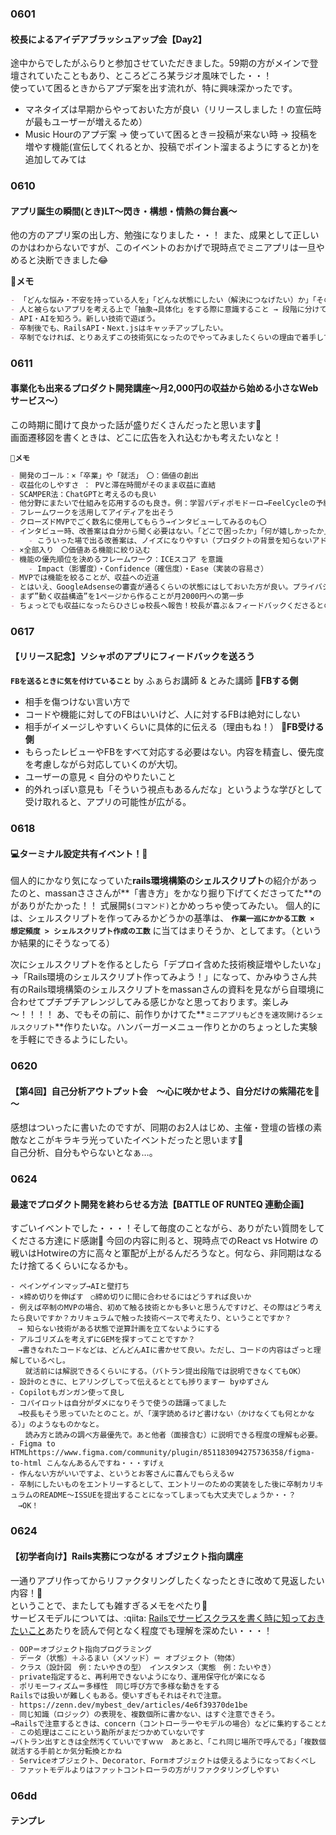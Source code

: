 ### 0601
#### 校長によるアイデアブラッシュアップ会【Day2】
途中からでしたがふらりと参加させていただきました。59期の方がメインで登壇されていたこともあり、ところどころ某ラジオ風味でした・・！  
使っていて困るときからアプデ案を出す流れが、特に興味深かったです。  

- マネタイズは早期からやっておいた方が良い（リリースしました！の宣伝時が最もユーザーが増えるため）  
- Music Hourのアプデ案 → 使っていて困るとき＝投稿が来ない時 → 投稿を増やす機能(宣伝してくれるとか、投稿でポイント溜まるようにするとか)を追加してみては  

### 0610
#### アプリ誕生の瞬間(とき)LT〜閃き・構想・情熱の舞台裏〜
他の方のアプリ案の出し方、勉強になりました・・！
また、成果として正しいのかはわからないですが、このイベントのおかげで現時点でミニアプリは一旦やめると決断できました😂

**📝メモ**
```md
- 「どんな悩み・不安を持っている人を」「どんな状態にしたい（解決につなげたい）か」「そのためにアプリでできることは何か」
- 人と被らないアプリを考える上で「抽象→具体化」をする際に意識すること → 段階に分けて考える（日常でよく使う機能を挙げる→逆に使うとしたら？を挙げる）
- API・AIを知ろう。新しい技術で遊ぼう。
- 卒制後でも、RailsAPI・Next.jsはキャッチアップしたい。
- 卒制でなければ、とりあえずこの技術気になったのでやってみましたくらいの理由で着手してOK！
```
### 0611
#### 事業化も出来るプロダクト開発講座〜月2,000円の収益から始める小さなWebサービス〜）
この時期に聞けて良かった話が盛りだくさんだったと思います🙏  
画面遷移図を書くときは、どこに広告を入れ込むかも考えたいなと！  

**`📝メモ`**
```md
- 開発のゴール：×「卒業」や「就活」　〇：価値の創出
- 収益化のしやすさ ： PVと滞在時間がそのまま収益に直結
- SCAMPER法：ChatGPTと考えるのも良い
- 他分野にまたいで仕組みを応用するのも良き。例：学習バディポモドーロ→FeelCycleの予約の仕組みを応用している
- フレームワークを活用してアイディアを出そう
- クローズドMVPでごく数名に使用してもらう→インタビューしてみるのも〇
- インタビュー時、改善案は自分から聞く必要はない。「どこで困ったか」「何が嬉しかったか」という聞き方で深掘り。
    - こういった場で出る改善案は、ノイズになりやすい（プロダクトの背景を知らないアドバイスというケースもある）ので。
- ×全部入り　〇価値ある機能に絞り込む
- 機能の優先順位を決めるフレームワーク：ICEスコア を意識
    - Impact（影響度）・Confidence（確信度）・Ease（実装の容易さ）
- MVPでは機能を絞ることが、収益への近道
- とはいえ、GoogleAdsenseの審査が通るくらいの状態にはしておいた方が良い。プライバシーポリシーや独自ドメインなど。
- まず”動く収益構造”を1ページから作ることが月2000円への第一歩
- ちょっとでも収益になったらひさじゅ校長へ報告！校長が喜ぶ＆フィードバックくださるとのこと
```

### 0617
#### 【リリース記念】ソシャポのアプリにフィードバックを送ろう
 **`FBを送るときに気を付けていること`** by ふぁらお講師 & とみた講師
🌟**FBする側**
- 相手を傷つけない言い方で
- コードや機能に対してのFBはいいけど、人に対するFBは絶対にしない
- 相手がイメージしやすいくらいに具体的に伝える（理由もね！）
🌟**FB受ける側**
- もらったレビューやFBをすべて対応する必要はない。内容を精査し、優先度を考慮しながら対応していくのが大切。
- ユーザーの意見 < 自分のやりたいこと
- 的外れっぽい意見も「そういう視点もあるんだな」というような学びとして受け取れると、アプリの可能性が広がる。


### 0618
#### 💻ターミナル設定共有イベント！🍻
個人的にかなり気になっていた**rails環境構築のシェルスクリプト**の紹介があったのと、massanさささんが**「書き方」をかなり掘り下げてくださってた**のがありがたかった！！
式展開`$(コマンド)`とかめっちゃ使ってみたい。
個人的には、シェルスクリプトを作ってみるかどうかの基準は、
**`作業一巡にかかる工数 × 想定頻度 > シェルスクリプト作成の工数`** に当てはまりそうか、としてます。（というか結果的にそうなってる）

次にシェルスクリプトを作るとしたら「デプロイ含めた技術検証増やしたいな」→「Rails環境のシェルスクリプト作ってみよう！」になって、かみゆうさん共有のRails環境構築のシェルスクリプトをmassanさんの資料を見ながら自環境に合わせてプチプチアレンジしてみる感じかなと思っております。楽しみ～！！！！
あ、でもその前に、前作りかけてた**`ミニアプリもどきを速攻開けるシェルスクリプト`**作りたいな。ハンバーガーメニュー作りとかのちょっとした実験を手軽にできるようにしたい。

### 0620
#### 【第4回】自己分析アウトプット会　～心に咲かせよう、自分だけの紫陽花を🌸～
感想はついったに書いたのですが、同期のお2人はじめ、主催・登壇の皆様の素敵なとこがキラキラ光っていたイベントだったと思います🥰  
自己分析、自分もやらないとなぁ…。

### 0624
#### 最速でプロダクト開発を終わらせる方法【BATTLE OF RUNTEQ 連動企画】
すごいイベントでした・・・！そして毎度のことながら、ありがたい質問をしてくださる方達にド感謝🥹
今回の内容に則ると、現時点でのReact vs Hotwire の戦いはHotwireの方に高々と軍配が上がるんだろうなと。何なら、非同期はなるたけ捨てるくらいになるかも。
```
- ペインゲインマップ→AIと壁打ち
- ×締め切りを伸ばす　○締め切りに間に合わせるにはどうすれば良いか
- 例えば卒制のMVPの場合、初めて触る技術とかも多いと思うんですけど、その際はどう考えたら良いですか？カリキュラムで触った技術ベースで考えたり、ということですか？
　→ 知らない技術がある状態で逆算計画を立てないようにする
- アルゴリズムを考えずにGEMを探すってことですか？
　→書きなれたコードなどは、どんどんAIに書かせて良い。ただし、コードの内容はざっと理解しているべし。
　　就活前には解説できるくらいにする。（バトラン提出段階では説明できなくてもOK）
- 設計のときに、ヒアリングしてって伝えるととても捗りますー byゆずさん
- Copilotもガンガン使って良し
- コパイロットは自分がダメになりそうで使うの躊躇ってました
　→校長もそう思っていたとのこと。が、「漢字読めるけど書けない（かけなくても何とかなる）」のようなものかなと。
　　読み方と読みの調べ方最優先で。あと他者（面接含む）に説明できる程度の理解も必要。
- Figma to HTMLhttps://www.figma.com/community/plugin/851183094275736358/figma-to-html こんなんあるんですね・・・すげぇ
- 作んない方がいいですよ、というとお客さんに喜んでもらえるｗ
- 卒制にしたいものをエントリーするとして、エントリーのための実装をした後に卒制カリキュラムのREADME～ISSUEを提出することになってしまっても大丈夫でしょうか・・？
　→OK！
```

### 0624
#### 【初学者向け】Rails実務につながる オブジェクト指向講座
一通りアプリ作ってからリファクタリングしたくなったときに改めて見返したい内容！👀  
ということで、またしても雑すぎるメモをぺたり🙏  
サービスモデルについては、:qiita: [Railsでサービスクラスを書く時に知っておきたいこと](https://qiita.com/tatsumi_t2/items/dfd29454cae0463eb5c2)あたりを読んで何となく程度でも理解を深めたい・・・！

```md
- OOP＝オブジェクト指向プログラミング
- データ（状態）＋ふるまい（メソッド）＝ オブジェクト（物体）
- クラス（設計図　例：たいやきの型）　インスタンス（実態　例：たいやき）
- private指定すると、再利用できないようになり、運用保守化が楽になる
- ポリモーフィズム＝多様性　同じ呼び方で多様な動きをする
Railsでは扱いが難しくもある。使いすぎもそれはそれで注意。
- https://zenn.dev/mybest_dev/articles/4e6f39370de1be
- 同じ知識（ロジック）の表現を、複数個所に書かない、はすぐ注意できそう。
→Railsで注意するときは、concern（コントローラーやモデルの場合）などに集約することが解決策となる
- この処理はここにという勘所がまだつかめていないです
→バトラン出すときは全然汚くていいですｗｗ　あとあと、「これ同じ場所で呼んでる」「複数個所で同じことしてる」となったときにリファクタリングをするにあたって活用してください。
就活する手前とか気分転換とかね
- Serviceオブジェクト、Decorator、Formオブジェクトは使えるようになっておくべし
- ファットモデルよりはファットコントローラの方がリファクタリングしやすい
```

### 06dd
#### テンプレ
